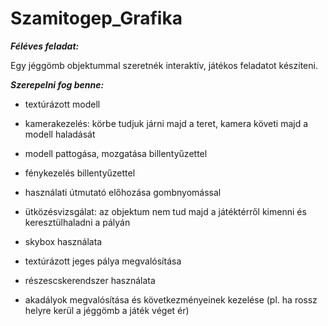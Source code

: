# Szamitogep_Grafika

***Féléves feladat:***

Egy jéggömb objektummal szeretnék interaktív, játékos feladatot készíteni.								

***Szerepelni fog benne:***

* textúrázott modell

* kamerakezelés: körbe tudjuk járni majd a teret, kamera követi majd a modell haladását

* modell pattogása, mozgatása billentyűzettel

*	fénykezelés billentyűzettel

* használati útmutató előhozása gombnyomással

* ütközésvizsgálat: az objektum nem tud majd a játéktérről kimenni és keresztülhaladni a pályán

*	skybox használata

*	textúrázott jeges pálya megvalósítása

*	részescskerendszer használata

* akadályok megvalósítása és következményeinek kezelése (pl. ha rossz helyre kerül a jéggömb a játék véget ér)


